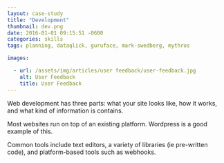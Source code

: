 ```yaml
---
layout: case-study
title: "Development"
thumbnail: dev.png
date: 2016-01-01 09:15:51 -0600
categories: skills
tags: planning, dataqlick, guruface, mark-swedberg, mythros

images:

  - url: /assets/img/articles/user feedback/user-feedback.jpg
    alt: User Feedback
    title: User Feedback
---
```


<p>Web development has three parts: what your site looks like, how it works, and what kind of information is contains.</p>
<p>Most websites run on top of an existing platform. Wordpress is a good example of this.</p>
<p>Common tools include text editors, a variety of libraries (ie pre-written code), and platform-based tools such as webhooks.</p>
